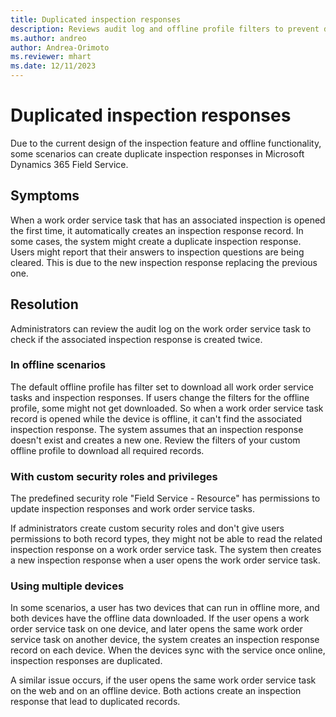 ```yaml
---
title: Duplicated inspection responses
description: Reviews audit log and offline profile filters to prevent duplicated inspection responses in Microsoft Dynamics 365 Field Service.
ms.author: andreo
author: Andrea-Orimoto
ms.reviewer: mhart
ms.date: 12/11/2023
---
```

# Duplicated inspection responses

Due to the current design of the inspection feature and offline functionality, some scenarios can create duplicate inspection responses in Microsoft Dynamics 365 Field Service.

## Symptoms

When a work order service task that has an associated inspection is opened the first time, it automatically creates an inspection response record. In some cases, the system might create a duplicate inspection response. Users might report that their answers to inspection questions are being cleared. This is due to the new inspection response replacing the previous one.

## Resolution

Administrators can review the audit log on the work order service task to check if the associated inspection response is created twice.

### In offline scenarios

The default offline profile has filter set to download all work order service tasks and inspection responses. If users change the filters for the offline profile, some might not get downloaded. So when a work order service task record is opened while the device is offline, it can't find the associated inspection response. The system assumes that an inspection response doesn't exist and creates a new one. Review the filters of your custom offline profile to download all required records.

### With custom security roles and privileges

The predefined security role "Field Service - Resource" has permissions to update inspection responses and work order service tasks.

If administrators create custom security roles and don't give users permissions to both record types, they might not be able to read the related inspection response on a work order service task. The system then creates a new inspection response when a user opens the work order service task.

### Using multiple devices

In some scenarios, a user has two devices that can run in offline more, and both devices have the offline data downloaded. If the user opens a work order service task on one device, and later opens the same work order service task on another device, the system creates an inspection response record on each device. When the devices sync with the service once online, inspection responses are duplicated.

A similar issue occurs, if the user opens the same work order service task on the web and on an offline device. Both actions create an inspection response that lead to duplicated records.
